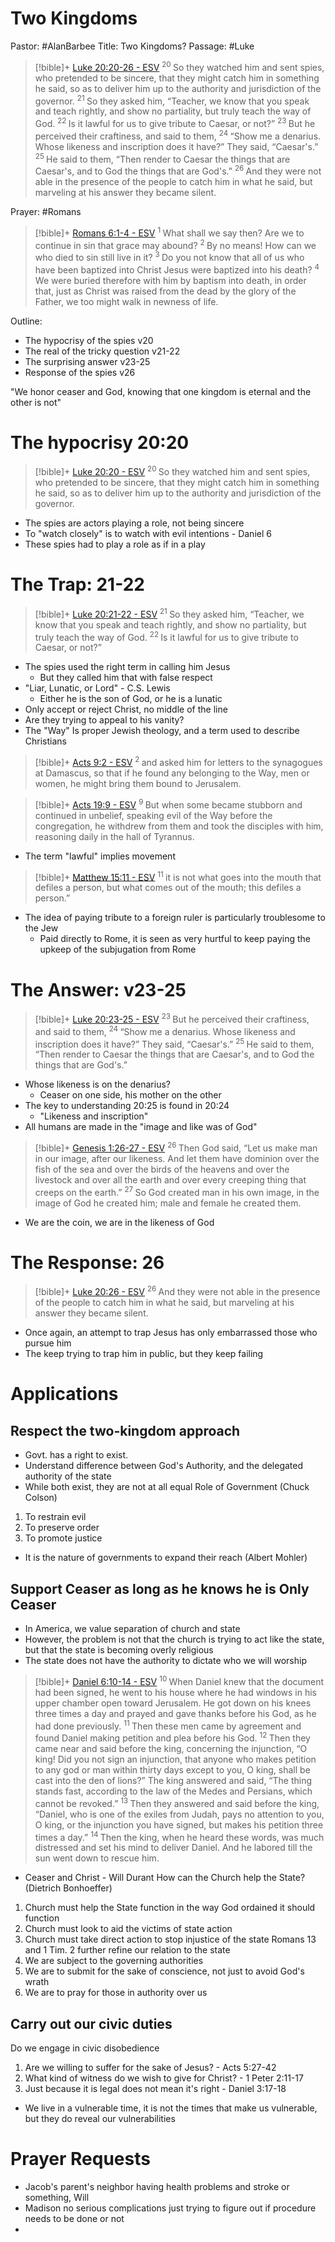 # Two Kingdoms
Pastor: #AlanBarbee
Title: Two Kingdoms?
Passage: #Luke

> [!bible]+ [Luke 20:20-26 - ESV](https://bolls.life/ESV/42/20/)
>  <sup> 20 </sup>So they watched him and sent spies, who pretended to be sincere, that they might catch him in something he said, so as to deliver him up to the authority and jurisdiction of the governor. <sup> 21 </sup>So they asked him, “Teacher, we know that you speak and teach rightly, and show no partiality,  but truly teach the way of God. <sup> 22 </sup>Is it lawful for us to give tribute to Caesar, or not?” <sup> 23 </sup>But he perceived their craftiness, and said to them, <sup> 24 </sup>“Show me a denarius.  Whose likeness and inscription does it have?” They said, “Caesar's.” <sup> 25 </sup>He said to them, “Then render to Caesar the things that are Caesar's, and to God the things that are God's.” <sup> 26 </sup>And they were not able in the presence of the people to catch him in what he said, but marveling at his answer they became silent.

Prayer: #Romans
> [!bible]+ [Romans 6:1-4 - ESV](https://bolls.life/ESV/45/6/)
>  <sup> 1 </sup>What shall we say then? Are we to continue in sin that grace may abound? <sup> 2 </sup>By no means! How can we who died to sin still live in it? <sup> 3 </sup>Do you not know that all of us who have been baptized into Christ Jesus were baptized into his death? <sup> 4 </sup>We were buried therefore with him by baptism into death, in order that, just as Christ was raised from the dead by the glory of the Father, we too might walk in newness of life.

Outline:
- The hypocrisy of the spies v20
- The real of the tricky question v21-22
- The surprising answer v23-25
- Response of the spies v26

"We honor ceaser and God, knowing that one kingdom is eternal and the other is not"

# The hypocrisy 20:20
> [!bible]+ [Luke 20:20 - ESV](https://bolls.life/ESV/42/20/)
>  <sup> 20 </sup>So they watched him and sent spies, who pretended to be sincere, that they might catch him in something he said, so as to deliver him up to the authority and jurisdiction of the governor.

- The spies are actors playing a role, not being sincere
- To "watch closely" is to watch with evil intentions - Daniel 6
- These spies had to play a role as if in a play

# The Trap: 21-22
> [!bible]+ [Luke 20:21-22 - ESV](https://bolls.life/ESV/42/20/)
>  <sup> 21 </sup>So they asked him, “Teacher, we know that you speak and teach rightly, and show no partiality,  but truly teach the way of God. <sup> 22 </sup>Is it lawful for us to give tribute to Caesar, or not?”

- The spies used the right term in calling him Jesus
	- But they called him that with false respect
- "Liar, Lunatic, or Lord" - C.S. Lewis
	- Either he is the son of God, or he is a lunatic
- Only accept or reject Christ, no middle of the line
- Are they trying to appeal to his vanity?
- The "Way" Is proper Jewish theology, and a term used to describe Christians
> [!bible]+ [Acts 9:2 - ESV](https://bolls.life/ESV/44/9/)
>  <sup> 2 </sup>and asked him for letters to the synagogues at Damascus, so that if he found any belonging to the Way, men or women, he might bring them bound to Jerusalem.

> [!bible]+ [Acts 19:9 - ESV](https://bolls.life/ESV/44/19/)
>  <sup> 9 </sup>But when some became stubborn and continued in unbelief, speaking evil of the Way before the congregation, he withdrew from them and took the disciples with him, reasoning daily in the hall of Tyrannus.

- The term "lawful" implies movement
> [!bible]+ [Matthew 15:11 - ESV](https://bolls.life/ESV/40/15/)
>  <sup> 11 </sup>it is not what goes into the mouth that defiles a person, but what comes out of the mouth; this defiles a person.”

- The idea of paying tribute to a foreign ruler is particularly troublesome to the Jew
	- Paid directly to Rome, it is seen as very hurtful to keep paying the upkeep of the subjugation from Rome
# The Answer: v23-25
> [!bible]+ [Luke 20:23-25 - ESV](https://bolls.life/ESV/42/20/)
>  <sup> 23 </sup>But he perceived their craftiness, and said to them, <sup> 24 </sup>“Show me a denarius.  Whose likeness and inscription does it have?” They said, “Caesar's.” <sup> 25 </sup>He said to them, “Then render to Caesar the things that are Caesar's, and to God the things that are God's.”

- Whose likeness is on the denarius?
	- Ceaser on one side, his mother on the other
- The key to understanding 20:25 is found in 20:24
	- "Likeness and inscription"
- All humans are made in the "image and like was of God"
> [!bible]+ [Genesis 1:26-27 - ESV](https://bolls.life/ESV/1/1/)
>  <sup> 26 </sup>Then God said, “Let us make man  in our image, after our likeness. And let them have dominion over the fish of the sea and over the birds of the heavens and over the livestock and over all the earth and over every creeping thing that creeps on the earth.” <sup> 27 </sup>So God created man in his own image, in the image of God he created him; male and female he created them.

- We are the coin, we are in the likeness of God
# The Response: 26
> [!bible]+ [Luke 20:26 - ESV](https://bolls.life/ESV/42/20/)
>  <sup> 26 </sup>And they were not able in the presence of the people to catch him in what he said, but marveling at his answer they became silent.

- Once again, an attempt to trap Jesus has only embarrassed those who pursue him
- The keep trying to trap him in public, but they keep failing
# Applications
## Respect the two-kingdom approach
- Govt. has a right to exist.
- Understand difference between God's Authority, and the delegated authority of the state
- While both exist, they are not at all equal
Role of Government (Chuck Colson)
1. To restrain evil
2. To preserve order
3. To promote justice

- It is the nature of governments to expand their reach (Albert Mohler)
## Support Ceaser as long as he knows he is Only Ceaser
- In America, we value separation of church and state
- However, the problem is not that the church is trying to act like the state, but that the state is becoming overly religious
- The state does not have the authority to dictate who we will worship
> [!bible]+ [Daniel 6:10-14 - ESV](https://bolls.life/ESV/27/6/)
>  <sup> 10 </sup>When Daniel knew that the document had been signed, he went to his house where he had windows in his upper chamber open toward Jerusalem. He got down on his knees three times a day and prayed and gave thanks before his God, as he had done previously. <sup> 11 </sup>Then these men came by agreement and found Daniel making petition and plea before his God. <sup> 12 </sup>Then they came near and said before the king, concerning the injunction, “O king! Did you not sign an injunction, that anyone who makes petition to any god or man within thirty days except to you, O king, shall be cast into the den of lions?” The king answered and said, “The thing stands fast, according to the law of the Medes and Persians, which cannot be revoked.” <sup> 13 </sup>Then they answered and said before the king, “Daniel, who is one of the exiles from Judah, pays no attention to you, O king, or the injunction you have signed, but makes his petition three times a day.” <sup> 14 </sup>Then the king, when he heard these words, was much distressed and set his mind to deliver Daniel. And he labored till the sun went down to rescue him.
- Ceaser and Christ - Will Durant
How can the Church help the State? (Dietrich Bonhoeffer)
1. Church must help the State function in the way God ordained it should function
2. Church must look to aid the victims of state action
3. Church must take direct action to stop injustice of the state 
Romans 13 and 1 Tim. 2 further refine our relation to the state
1. We are subject to the governing authorities
2. We are to submit for the sake of conscience, not just to avoid God's wrath
3. We are to pray for those in authority over us
## Carry out our civic duties
Do we engage in civic disobedience
1. Are we willing to suffer for the sake of Jesus? - Acts 5:27-42
2. What kind of witness do we wish to give for Christ? - 1 Peter 2:11-17
3. Just because it is legal does not mean it's right - Daniel 3:17-18
- We live in a vulnerable time, it is not the times that make us vulnerable, but they do reveal our vulnerabilities
# Prayer Requests
- Jacob's parent's neighbor having health problems and stroke or something, Will
- Madison no serious complications just trying to figure out if procedure needs to be done or not
- 